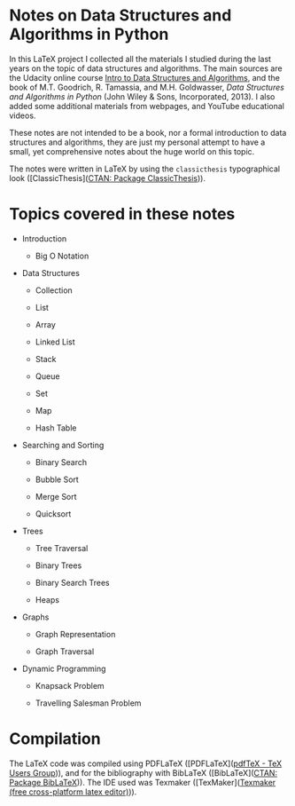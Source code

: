 # Notes on Data Structures and Algorithms in Python

In this LaTeX project I collected all the materials I studied during the last years on the topic of data structures and algorithms. The main sources are the Udacity online course [Intro to Data Structures and Algorithms](https://www.udacity.com/course/data-structures-and-algorithms-in-python--ud513), and the book of M.T. Goodrich, R. Tamassia, and M.H. Goldwasser, *Data Structures and Algorithms in Python* (John Wiley & Sons, Incorporated, 2013). I also added some additional materials from webpages, and YouTube educational videos.

These notes are not intended to be a book, nor a formal introduction to
data structures and algorithms, they are just my personal attempt to have a
small, yet comprehensive notes about the huge world on this topic.



The notes were written in LaTeX by using the `classicthesis` typographical look ([ClassicThesis]([CTAN: Package ClassicThesis](https://ctan.org/pkg/classicthesis))).

# Topics covered in these notes

- Introduction
  
  - Big O Notation

- Data Structures
  
  - Collection
  
  - List
  
  - Array
  
  - Linked List
  
  - Stack
  
  - Queue
  
  - Set
  
  - Map
  
  - Hash Table

- Searching and Sorting
  
  - Binary Search
  
  - Bubble Sort
  
  - Merge Sort
  
  - Quicksort

- Trees
  
  - Tree Traversal
  
  - Binary Trees
  
  - Binary Search Trees
  
  - Heaps

- Graphs
  
  - Graph Representation 
  
  - Graph Traversal

- Dynamic Programming
  
  - Knapsack Problem
  
  - Travelling Salesman Problem

# Compilation

The LaTeX code was compiled using PDFLaTeX ([PDFLaTeX]([pdfTeX - TeX Users Group](https://www.tug.org/applications/pdftex/))), and for the bibliography with BibLaTeX ([BibLaTeX]([CTAN: Package BibLaTeX](https://www.ctan.org/pkg/biblatex))). The IDE used was Texmaker ([TexMaker]([Texmaker (free cross-platform latex editor)](https://www.xm1math.net/texmaker/))).
